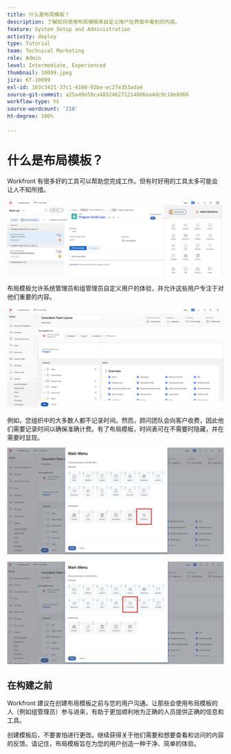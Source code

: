 ```yaml
---
title: 什么是布局模板？
description: 了解如何使用布局模板来自定义用户在界面中看到的内容。
feature: System Setup and Administration
activity: deploy
type: Tutorial
team: Technical Marketing
role: Admin
level: Intermediate, Experienced
thumbnail: 10099.jpeg
jira: KT-10099
exl-id: 163c3421-37c1-4160-92be-ec27e353ada4
source-git-commit: a25a49e59ca483246271214886ea4dc9c10e8d66
workflow-type: ht
source-wordcount: '218'
ht-degree: 100%

---
```


# 什么是布局模板？

Workfront 有很多好的工具可以帮助您完成工作。但有时好用的工具太多可能会让人不知所措。

![主页和主菜单](assets/what-are-layout-templates-01.png)

布局模板允许系统管理员和组管理员自定义用户的体验，并允许这些用户专注于对他们重要的内容。

![主页和主菜单](assets/what-are-layout-templates-02.png)

例如，您组织中的大多数人都不记录时间。然而，顾问团队会向客户收费，因此他们需要记录时间以确保准确计费。有了布局模板，时间表可在不需要时隐藏，并在需要时显现。

![主页和主菜单](assets/what-are-layout-templates-03.png)

![主页和主菜单](assets/what-are-layout-templates-04.png)


## 在构建之前

Workfront 建议在创建布局模板之前与您的用户沟通。让那些会使用布局模板的人（例如组管理员）参与进来，有助于更加顺利地为正确的人员提供正确的信息和工具。

创建模板后，不要害怕进行更改。继续获得关于他们需要和想要查看和访问的内容的反馈。请记住，布局模板旨在为您的用户创造一种干净、简单的体验。
